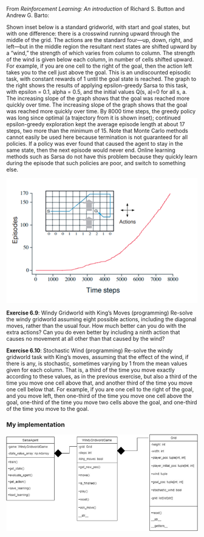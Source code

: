 From _Reinforcement Learning: An introduction_ of Richard S. Button and Andrew G. Barto:

Shown inset below is a standard gridworld, with
start and goal states, but with one difference: there is a crosswind running upward
through the middle of the grid. The actions are the standard four—up, down, right,
and left—but in the middle region the resultant next states are shifted upward by a
“wind,” the strength of which varies from column to column. The strength of the wind
is given below each column, in number of cells shifted upward. For example, if you are one cell to the
right of the goal, then the action left takes you to the cell just above
the goal. This is an undiscounted episodic task, with constant rewards
of 1 until the goal state is reached. The graph to the right shows the
results of applying epsilon-greedy Sarsa to this task, with epsilon = 0.1, alpha = 0.5, and the initial values Q(s, a)=0
for all s, a. The increasing slope of the graph shows that the goal was
reached more quickly over time. The increasing slope of the graph shows that the goal was
reached more quickly over time. By 8000 time steps, the greedy policy was long since optimal (a trajectory from it is 
shown inset); continued epsilon-greedy exploration kept the average episode length at about 17 steps,
two more than the minimum of 15. Note that Monte Carlo methods cannot easily be used
here because termination is not guaranteed for all policies. If a policy was ever found
that caused the agent to stay in the same state, then the next episode would never end.
Online learning methods such as Sarsa do not have this problem because they quickly
learn during the episode that such policies are poor, and switch to something else.

![](Images/windy_grid.png)

**Exercise 6.9**: Windy Gridworld with King’s Moves (programming) Re-solve the windy
gridworld assuming eight possible actions, including the diagonal moves, rather than the
usual four. How much better can you do with the extra actions? Can you do even better
by including a ninth action that causes no movement at all other than that caused by
the wind?

**Exercise 6.10**: Stochastic Wind (programming) Re-solve the windy gridworld task with
King’s moves, assuming that the effect of the wind, if there is any, is stochastic, sometimes
varying by 1 from the mean values given for each column. That is, a third of the time
you move exactly according to these values, as in the previous exercise, but also a third
of the time you move one cell above that, and another third of the time you move one
cell below that. For example, if you are one cell to the right of the goal, and you move
left, then one-third of the time you move one cell above the goal, one-third of the time
you move two cells above the goal, and one-third of the time you move to the goal.

### My implementation
![](Images/windy_gridworld_game_uml_diagram.jpg)